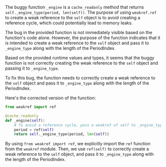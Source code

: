 The buggy function `_engine` is a `cache_readonly` method that returns `self._engine_type(period, len(self))`. The purpose of using `weakref.ref` to create a weak reference to the `self` object is to avoid creating a reference cycle, which could potentially lead to memory leaks.

The bug in the provided function is not immediately visible based on the function's code alone. However, the purpose of the function indicates that it is intended to create a weak reference to the `self` object and pass it to `_engine_type` along with the length of the PeriodIndex.

Based on the provided runtime values and types, it seems that the buggy function is not correctly creating the weak reference to the `self` object and passing it to `_engine_type`.

To fix this bug, the function needs to correctly create a weak reference to the `self` object and pass it to `_engine_type` along with the length of the PeriodIndex.

Here's the corrected version of the function:

```python
from weakref import ref

@cache_readonly
def _engine(self):
    # To avoid a reference cycle, pass a weakref of self to _engine_type.
    period = ref(self)
    return self._engine_type(period, len(self))
```

By using `from weakref import ref`, we explicitly import the `ref` function from the `weakref` module. Then, we use `ref(self)` to correctly create a weak reference to the `self` object, and pass it to `_engine_type` along with the length of the PeriodIndex.